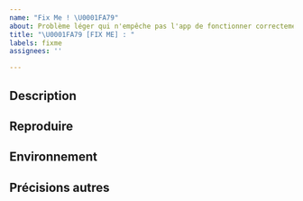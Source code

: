 ```yaml
---
name: "Fix Me ! \U0001FA79"
about: Problème léger qui n'empêche pas l'app de fonctionner correctement
title: "\U0001FA79 [FIX ME] : "
labels: fixme
assignees: ''

---
```


## Description

<!-- Description du bug -->

## Reproduire

<!-- 
Comment reproduire le bug ? 
Précisez chaque étape !
Exemple : 
1. Cliquez ici,
2. Rendez vous là
3. Effectuez tel action
4. Rencontrez le bug
-->

## Environnement

<!--
Apportez des détails sur votre environnement.
Specs du serveur, etc.
-->

## Précisions autres

<!-- Tout ce que vous jugez utile de préciser :) -->
